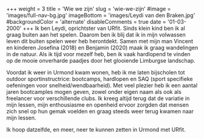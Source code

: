 +++
weight = 3
title = 'Wie we zijn'
slug = 'wie-we-zijn'
#image = 'images/full-nav-bg.jpg'
imageBottom = 'images/Leydi van den Braken.jpg'
#backgroundColor = 'alternate'
disableComments = true
date = '01-03-2000'
+++
Ik ben Leydi, oprichtster van URfit. Sinds klein kind ben ik al graag buiten aan het spelen. Daarom ben ik blij dat ik in mijn volwassen leven dit buiten spelen weer heb herontdekt. Samen met mijn man Vincent en kinderen Josefina (2018) en Benjamin (2020) maak ik graag wandelingen in de natuur. Als ik tijd voor mezelf heb, ben ik vaak hardlopend te vinden op de mooie onverharde paadjes door het glooiende Limburgse landschap. 

Voordat ik weer in Urmond kwam wonen, heb ik me laten bijscholen tot outdoor sportinstructrice: bootcamps, hardlopen en SAQ (sport specifieke oefeningen voor snelheid/wendbaarheid). Met veel plezier heb ik een aantal jaren bootcamples mogen geven, zowel onder eigen naam als ook als freelancer voor verschillende clubs. Ik kreeg altijd terug dat de variatie in mijn lessen, mijn enthousiasme en openheid ervoor zorgden dat mensen zich snel op hun gemak voelden en graag steeds weer terug kwamen naar mijn lessen. 

Ik hoop datzelfde, en meer, neer te kunnen zetten in Urmond met URfit.